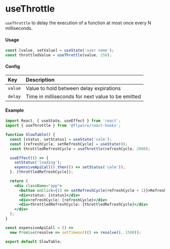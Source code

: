 # useThrottle

`useThrottle` to delay the execution of a function at most once every N
milliseconds.

#### Usage

```js
const [value, setValue] = useState('user name');
const throttledValue = useThrottle(value, 250);
```

#### Config

| Key     | Description                                       |
| :------ | :------------------------------------------------ |
| `value` | Value to hold between delay expirations           |
| `delay` | Time in milliseconds for next value to be emitted |

#### Example

```jsx harmony
import React, { useState, useEffect } from 'react';
import { useThrottle } from '@flywire/react-hooks';

function SlowTable() {
  const [status, setStatus] = useState('calm');
  const [refreshCycle, setRefreshCycle] = useState(0);
  const throttledRefreshCycle = useThrottle(refreshCycle, 2000);

  useEffect(() => {
    setStatus('loading');
    expensiveApiCall().then(() => setStatus('calm'));
  }, [throttledRefreshCycle]);

  return (
    <div className="app">
      <button onClick={() => setRefreshCycle(refreshCycle + 1)}>Refresh</button>
      <div>status: {status}</div>
      <div>refreshCycle: {refreshCycle}</div>
      <div>throttledRefreshCycle: {throttledRefreshCycle}</div>
    </div>
  );
}

const expensiveApiCall = () =>
  new Promise(resolve => setTimeout(() => resolve(), 1500));

export default SlowTable;
```
